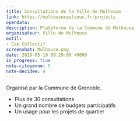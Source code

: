 ```yaml
---
title: Consultations de la Ville de Mulhouse
link: https://mulhousecestvous.fr/projects
opendata: 
description: Plateforme de la Commune de Mulhouse
organisateur: Ville de Mulhouse
outil: 
- Cap Collectif
screenshot: Mulhouse.png
date: 2019-05-19 09:29:08 +0000
in_progress: true
note-citoyenne: 5
note-decidee: 4
---
```


Organisé par la Commune de Grenoble.


- Plus de 30 consultations
- Un grand nombre de budgets participatifs
- Un usage pour les projets de quartier
